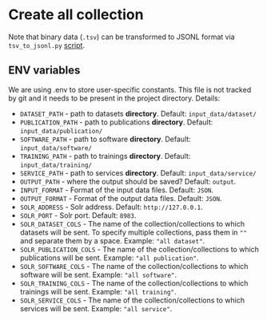 # Create all collection
Note that binary data (`.tsv`) can be transformed to JSONL format via `tsv_to_jsonl.py` [script](https://github.com/cyfronet-fid/eosc-search-service/blob/a4662788bc5f62d5f2a804727c8df517ccfbc971/transform/transform/v3/tsv_to_jsonl.py).
## ENV variables
We are using .env to store user-specific constants. This file is not tracked by git and it needs to be present in the project directory. Details:
- `DATASET_PATH` - path to datasets **directory**. Default: `input_data/dataset/`
- `PUBLICATION_PATH` - path to publications **directory**. Default: `input_data/publication/`
- `SOFTWARE_PATH` - path to software **directory**. Default: `input_data/software/`
- `TRAINING_PATH` - path to trainings **directory**. Default: `input_data/training/`
- `SERVICE_PATH` - path to services **directory**. Default: `input_data/service/`
- `OUTPUT_PATH` - where the output should be saved? Default: `output`.
- `INPUT_FORMAT` - Format of the input data files. Default: `JSON`.
- `OUTPUT_FORMAT` - Format of the output data files. Default: `JSON`.
- `SOLR_ADDRESS` - Solr address. Default: `http://127.0.0.1`.
- `SOLR_PORT` - Solr port. Default: `8983`.
- `SOLR_DATASET_COLS` - The name of the collection/collections to which datasets will be sent. To specify multiple collections, pass them in `""` and separate them by a space. Example: `"all dataset"`.
- `SOLR_PUBLICATION_COLS` - The name of the collection/collections to which publications will be sent. Example: `"all publication"`.
- `SOLR_SOFTWARE_COLS` - The name of the collection/collections to which software will be sent. Example: `"all software"`.
- `SOLR_TRAINING_COLS` - The name of the collection/collections to which trainings will be sent. Example: `"all training"`.
- `SOLR_SERVICE_COLS` - The name of the collection/collections to which services will be sent. Example: `"all service"`.